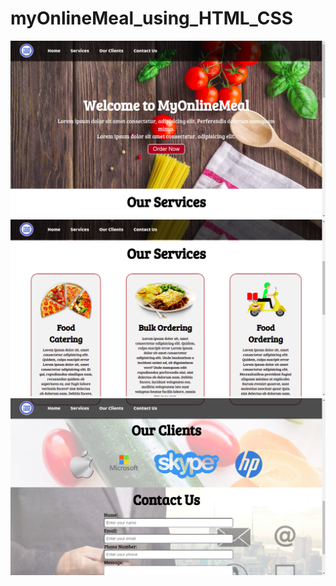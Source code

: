 # myOnlineMeal_using_HTML_CSS

<p align="center">
  <img src="screenshots/one.png" width="700" title="hover text">
  <img src="screenshots/two.png" width="700" alt="accessibility text">
  <img src="screenshots/three.png" width="700" title="hover text">
</p>
